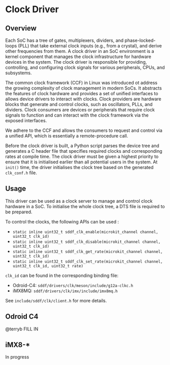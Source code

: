 # Clock Driver

## Overview

Each SoC has a tree of gates, multiplexers, dividers, and phase-locked-loops
(PLL) that take external clock inputs (e.g., from a crystal), and derive
other frequencies from them. A clock driver in an SoC environment is a kernel
component that manages the clock infrastructure for hardware devices in the
system. The clock driver is responsible for providing, controlling, and
configuring clock signals for various peripherals, CPUs, and subsystems. 

The common clock framework (CCF) in Linux was introduced ot address the
growing complexity of clock management in modern SoCs. It abstracts the
features of clock hardware and provides a set of unified interfaces
to allows device drivers to interact with clocks. Clock providers are
hardware blocks that generate and control clocks, such as oscillators,
PLLs, and dividers. Clock consumers are devices or peripherals that require
clock signals to function and can interact with the clock framework via
the exposed interfaces.

We adhere to the CCF and allows the consumers to request and control via a
unified API, which is essentially a remote-procedure call.

Before the clock driver is built, a Python script parses the device tree and
generates a C header file that specifies required clocks and corresponding
rates at compile time. The clock driver must be given a highest priority to
ensure that it is initialised earlier than all potential users in the system.
At `init()` time, the driver initialises the clock tree based on the generated
`clk_conf.h` file.

## Usage

This driver can be used as a clock server to manage and control clock hardware in
a SoC. To initialise the whole clock tree, a DTS file is required to be prepared.

To control the clocks, the following APIs can be used :
- `static inline uint32_t sddf_clk_enable(microkit_channel channel, uint32_t clk_id)`
- `static inline uint32_t sddf_clk_disable(microkit_channel channel, uint32_t clk_id)`
- `static inline uint32_t sddf_clk_get_rate(microkit_channel channel, uint32_t clk_id)`
- `static inline uint32_t sddf_clk_set_rate(microkit_channel channel, uint32_t clk_id, uint32_t rate)`

`clk_id` can be found in the corresponding binding file:
- Odroid-C4: `sddf/drivers/clk/meson/include/g12a-clkc.h`
- iMX8MQ: `sddf/drivers/clk/imx/include/imx8mq.h`

See `include/sddf/clk/client.h` for more details.

## Odroid C4

@terryb FILL IN

## iMX8-*

In progress
